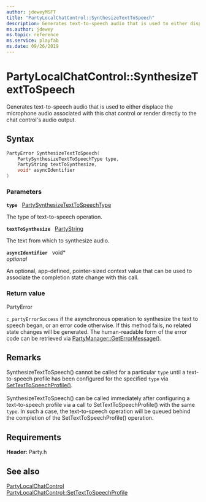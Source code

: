 ```yaml
---
author: jdeweyMSFT
title: "PartyLocalChatControl::SynthesizeTextToSpeech"
description: Generates text-to-speech audio that is used to either displace the microphone audio associated with this chat control or render directly to the chat control's audio output.
ms.author: jdewey
ms.topic: reference
ms.service: playfab
ms.date: 09/26/2019
---
```


# PartyLocalChatControl::SynthesizeTextToSpeech  

Generates text-to-speech audio that is used to either displace the microphone audio associated with this chat control or render directly to the chat control's audio output.  

## Syntax  
  
```cpp
PartyError SynthesizeTextToSpeech(  
    PartySynthesizeTextToSpeechType type,  
    PartyString textToSynthesize,  
    void* asyncIdentifier  
)  
```  
  
### Parameters  
  
**`type`** &nbsp; [PartySynthesizeTextToSpeechType](../../../enums/partysynthesizetexttospeechtype.md)  
  
The type of text-to-speech operation.  
  
**`textToSynthesize`** &nbsp; [PartyString](../../../typedefs.md)  
  
The text from which to synthesize audio.  
  
**`asyncIdentifier`** &nbsp; void*  
*optional*  
  
An optional, app-defined, pointer-sized context value that can be used to associate the completion state change with this call.  
  
  
### Return value  
PartyError
  
```c_partyErrorSuccess``` if the asynchronous operation to synthesize the text to speech began, or an error code otherwise. If this method fails, no related state changes will be generated. The human-readable form of the error code can be retrieved via [PartyManager::GetErrorMessage()](../../PartyManager/methods/partymanager_geterrormessage.md).
  
## Remarks  
  
SynthesizeTextToSpeech() cannot be called for a particular `type` until a text-to-speech profile has been configured for the specified `type` via [SetTextToSpeechProfile()](partylocalchatcontrol_settexttospeechprofile.md). <br /><br /> SynthesizeTextToSpeech() can be called immediately after configuring a text-to-speech profile via a call to SetTextToSpeechProfile() with the same `type`. In such a case, the text-to-speech operation will be queued behind the completion of the SetTextToSpeechProfile() operation.
  
## Requirements  
  
**Header:** Party.h
  
## See also  
[PartyLocalChatControl](../partylocalchatcontrol.md)  
[PartyLocalChatControl::SetTextToSpeechProfile](partylocalchatcontrol_settexttospeechprofile.md)
  
  
